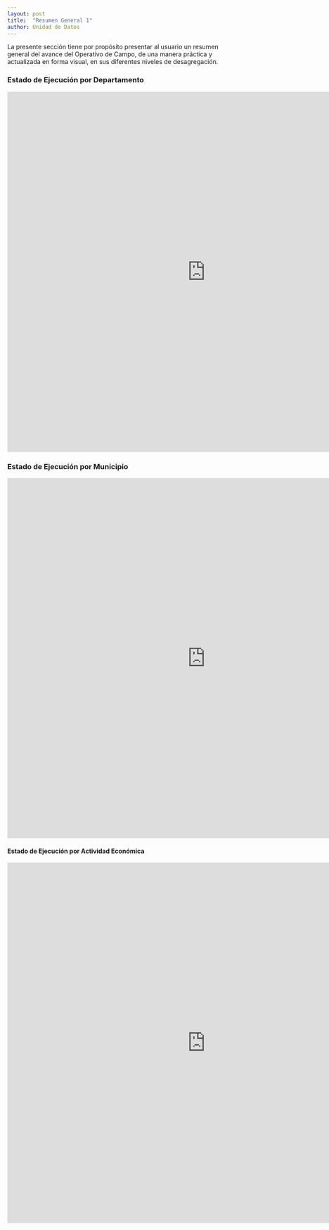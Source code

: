 ```yaml
---
layout: post
title:  "Resumen General 1"
author: Unidad de Datos
---
```


La presente sección tiene por propósito presentar al usuario un resumen general del avance del Operativo de Campo, de una manera práctica y actualizada en forma visual, en sus diferentes niveles de desagregación.

<div class="hline"></div>

### Estado de Ejecución por Departamento
<iframe frameborder="0" src="http://aru.noip.me/actjiwasa/idep.html" width="900" height="820" align="center"></iframe> 
<div class="hline"></div>

### Estado de Ejecución por Municipio
<iframe frameborder="0" src="http://aru.noip.me/actjiwasa/imun.html" width="900" height="820" align="center"></iframe> 
<div class="hline"></div>

#### Estado de Ejecución por Actividad Económica
<iframe frameborder="0" src="http://aru.noip.me/actjiwasa/iact.html" width="900" height="820" align="center"></iframe> 


